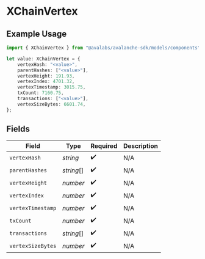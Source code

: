 # XChainVertex

## Example Usage

```typescript
import { XChainVertex } from "@avalabs/avalanche-sdk/models/components";

let value: XChainVertex = {
    vertexHash: "<value>",
    parentHashes: ["<value>"],
    vertexHeight: 191.93,
    vertexIndex: 4701.32,
    vertexTimestamp: 3015.75,
    txCount: 7160.75,
    transactions: ["<value>"],
    vertexSizeBytes: 6601.74,
};
```

## Fields

| Field              | Type               | Required           | Description        |
| ------------------ | ------------------ | ------------------ | ------------------ |
| `vertexHash`       | *string*           | :heavy_check_mark: | N/A                |
| `parentHashes`     | *string*[]         | :heavy_check_mark: | N/A                |
| `vertexHeight`     | *number*           | :heavy_check_mark: | N/A                |
| `vertexIndex`      | *number*           | :heavy_check_mark: | N/A                |
| `vertexTimestamp`  | *number*           | :heavy_check_mark: | N/A                |
| `txCount`          | *number*           | :heavy_check_mark: | N/A                |
| `transactions`     | *string*[]         | :heavy_check_mark: | N/A                |
| `vertexSizeBytes`  | *number*           | :heavy_check_mark: | N/A                |